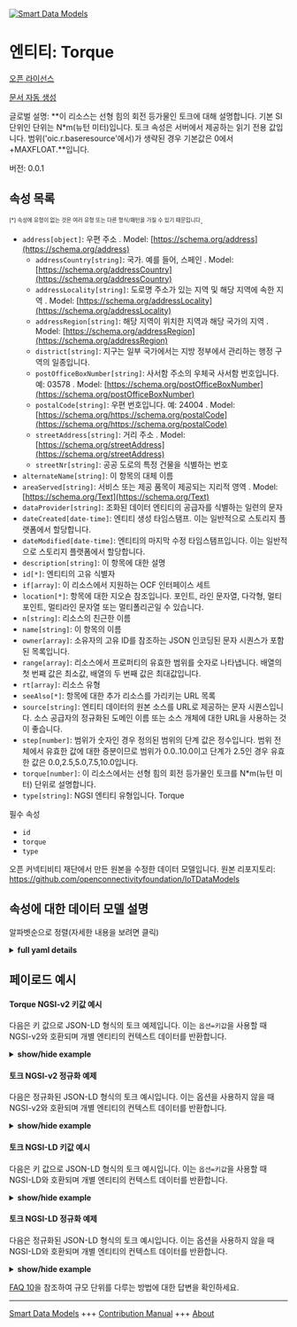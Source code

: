 <!-- 10-Header -->  
[![Smart Data Models](https://smartdatamodels.org/wp-content/uploads/2022/01/SmartDataModels_logo.png "Logo")](https://smartdatamodels.org)  
엔티티: Torque  
===========<!-- /10-Header -->  
<!-- 15-License -->  
[오픈 라이선스](https://github.com/smart-data-models//dataModel.OCF/blob/master/Torque/LICENSE.md)  
[문서 자동 생성](https://docs.google.com/presentation/d/e/2PACX-1vTs-Ng5dIAwkg91oTTUdt8ua7woBXhPnwavZ0FxgR8BsAI_Ek3C5q97Nd94HS8KhP-r_quD4H0fgyt3/pub?start=false&loop=false&delayms=3000#slide=id.gb715ace035_0_60)  
<!-- /15-License -->  
<!-- 20-Description -->  
글로벌 설명: **이 리소스는 선형 힘의 회전 등가물인 토크에 대해 설명합니다. 기본 SI 단위인 단위는 N*m(뉴턴 미터)입니다. 토크 속성은 서버에서 제공하는 읽기 전용 값입니다. 범위('oic.r.baseresource'에서)가 생략된 경우 기본값은 0에서 +MAXFLOAT.**입니다.  
버전: 0.0.1  
<!-- /20-Description -->  
<!-- 30-PropertiesList -->  

## 속성 목록  

<sup><sub>[*] 속성에 유형이 없는 것은 여러 유형 또는 다른 형식/패턴을 가질 수 있기 때문입니다</sub></sup>.  
- `address[object]`: 우편 주소  . Model: [https://schema.org/address](https://schema.org/address)	- `addressCountry[string]`: 국가. 예를 들어, 스페인  . Model: [https://schema.org/addressCountry](https://schema.org/addressCountry)  
	- `addressLocality[string]`: 도로명 주소가 있는 지역 및 해당 지역에 속한 지역  . Model: [https://schema.org/addressLocality](https://schema.org/addressLocality)  
	- `addressRegion[string]`: 해당 지역이 위치한 지역과 해당 국가의 지역  . Model: [https://schema.org/addressRegion](https://schema.org/addressRegion)  
	- `district[string]`: 지구는 일부 국가에서는 지방 정부에서 관리하는 행정 구역의 일종입니다.    
	- `postOfficeBoxNumber[string]`: 사서함 주소의 우체국 사서함 번호입니다. 예: 03578  . Model: [https://schema.org/postOfficeBoxNumber](https://schema.org/postOfficeBoxNumber)  
	- `postalCode[string]`: 우편 번호입니다. 예: 24004  . Model: [https://schema.org/https://schema.org/postalCode](https://schema.org/https://schema.org/postalCode)  
	- `streetAddress[string]`: 거리 주소  . Model: [https://schema.org/streetAddress](https://schema.org/streetAddress)  
	- `streetNr[string]`: 공공 도로의 특정 건물을 식별하는 번호    
- `alternateName[string]`: 이 항목의 대체 이름  - `areaServed[string]`: 서비스 또는 제공 품목이 제공되는 지리적 영역  . Model: [https://schema.org/Text](https://schema.org/Text)- `dataProvider[string]`: 조화된 데이터 엔티티의 공급자를 식별하는 일련의 문자  - `dateCreated[date-time]`: 엔티티 생성 타임스탬프. 이는 일반적으로 스토리지 플랫폼에서 할당합니다.  - `dateModified[date-time]`: 엔티티의 마지막 수정 타임스탬프입니다. 이는 일반적으로 스토리지 플랫폼에서 할당합니다.  - `description[string]`: 이 항목에 대한 설명  - `id[*]`: 엔티티의 고유 식별자  - `if[array]`: 이 리소스에서 지원하는 OCF 인터페이스 세트  - `location[*]`: 항목에 대한 지오숀 참조입니다. 포인트, 라인 문자열, 다각형, 멀티포인트, 멀티라인 문자열 또는 멀티폴리곤일 수 있습니다.  - `n[string]`: 리소스의 친근한 이름  - `name[string]`: 이 항목의 이름  - `owner[array]`: 소유자의 고유 ID를 참조하는 JSON 인코딩된 문자 시퀀스가 포함된 목록입니다.  - `range[array]`: 리소스에서 프로퍼티의 유효한 범위를 숫자로 나타냅니다. 배열의 첫 번째 값은 최소값, 배열의 두 번째 값은 최대값입니다.  - `rt[array]`: 리소스 유형  - `seeAlso[*]`: 항목에 대한 추가 리소스를 가리키는 URL 목록  - `source[string]`: 엔티티 데이터의 원본 소스를 URL로 제공하는 문자 시퀀스입니다. 소스 공급자의 정규화된 도메인 이름 또는 소스 개체에 대한 URL을 사용하는 것이 좋습니다.  - `step[number]`: 범위가 숫자인 경우 정의된 범위의 단계 값은 정수입니다.  범위 전체에서 유효한 값에 대한 증분이므로 범위가 0.0..10.0이고 단계가 2.5인 경우 유효한 값은 0.0,2.5,5.0,7.5,10.0입니다.  - `torque[number]`: 이 리소스에서는 선형 힘의 회전 등가물인 토크를 N*m(뉴턴 미터) 단위로 설명합니다.  - `type[string]`: NGSI 엔티티 유형입니다. Torque  <!-- /30-PropertiesList -->  
<!-- 35-RequiredProperties -->  
필수 속성  
- `id`  - `torque`  - `type`  <!-- /35-RequiredProperties -->  
<!-- 40-RequiredProperties -->  
오픈 커넥티비티 재단에서 만든 원본을 수정한 데이터 모델입니다. 원본 리포지토리: https://github.com/openconnectivityfoundation/IoTDataModels  
<!-- /40-RequiredProperties -->  
<!-- 50-DataModelHeader -->  
## 속성에 대한 데이터 모델 설명  
알파벳순으로 정렬(자세한 내용을 보려면 클릭)  
<!-- /50-DataModelHeader -->  
<!-- 60-ModelYaml -->  
<details><summary><strong>full yaml details</strong></summary>    
```yaml  
Torque:    
  description: 'This Resource describes the torque, which is the rotational equivalent of linear force. The unit, which is the default SI unit, is N*m (Newton metre). The torque Property is a read-only value that is provided by the server. When range (from ''oic.r.baseresource'') is omitted the default is 0 to +MAXFLOAT.'    
  properties:    
    address:    
      description: The mailing address    
      properties:    
        addressCountry:    
          description: 'The country. For example, Spain'    
          type: string    
          x-ngsi:    
            model: https://schema.org/addressCountry    
            type: Property    
        addressLocality:    
          description: 'The locality in which the street address is, and which is in the region'    
          type: string    
          x-ngsi:    
            model: https://schema.org/addressLocality    
            type: Property    
        addressRegion:    
          description: 'The region in which the locality is, and which is in the country'    
          type: string    
          x-ngsi:    
            model: https://schema.org/addressRegion    
            type: Property    
        district:    
          description: 'A district is a type of administrative division that, in some countries, is managed by the local government'    
          type: string    
          x-ngsi:    
            type: Property    
        postOfficeBoxNumber:    
          description: 'The post office box number for PO box addresses. For example, 03578'    
          type: string    
          x-ngsi:    
            model: https://schema.org/postOfficeBoxNumber    
            type: Property    
        postalCode:    
          description: 'The postal code. For example, 24004'    
          type: string    
          x-ngsi:    
            model: https://schema.org/https://schema.org/postalCode    
            type: Property    
        streetAddress:    
          description: The street address    
          type: string    
          x-ngsi:    
            model: https://schema.org/streetAddress    
            type: Property    
        streetNr:    
          description: Number identifying a specific property on a public street    
          type: string    
          x-ngsi:    
            type: Property    
      type: object    
      x-ngsi:    
        model: https://schema.org/address    
        type: Property    
    alternateName:    
      description: An alternative name for this item    
      type: string    
      x-ngsi:    
        type: Property    
    areaServed:    
      description: The geographic area where a service or offered item is provided    
      type: string    
      x-ngsi:    
        model: https://schema.org/Text    
        type: Property    
    dataProvider:    
      description: A sequence of characters identifying the provider of the harmonised data entity    
      type: string    
      x-ngsi:    
        type: Property    
    dateCreated:    
      description: Entity creation timestamp. This will usually be allocated by the storage platform    
      format: date-time    
      type: string    
      x-ngsi:    
        type: Property    
    dateModified:    
      description: Timestamp of the last modification of the entity. This will usually be allocated by the storage platform    
      format: date-time    
      type: string    
      x-ngsi:    
        type: Property    
    description:    
      description: A description of this item    
      type: string    
      x-ngsi:    
        type: Property    
    id:    
      anyOf:    
        - description: Identifier format of any NGSI entity    
          maxLength: 256    
          minLength: 1    
          pattern: ^[\w\-\.\{\}\$\+\*\[\]`|~^@!,:\\]+$    
          type: string    
          x-ngsi:    
            type: Property    
        - description: Identifier format of any NGSI entity    
          format: uri    
          type: string    
          x-ngsi:    
            type: Property    
      description: Unique identifier of the entity    
      x-ngsi:    
        type: Property    
    if:    
      description: The OCF Interface set supported by this Resource    
      items:    
        enum:    
          - oic.if.s    
          - oic.if.baseline    
        type: string    
      minItems: 1    
      readOnly: true    
      type: array    
      uniqueItems: true    
      x-ngsi:    
        type: Property    
    location:    
      description: 'Geojson reference to the item. It can be Point, LineString, Polygon, MultiPoint, MultiLineString or MultiPolygon'    
      oneOf:    
        - description: Geojson reference to the item. Point    
          properties:    
            bbox:    
              items:    
                type: number    
              minItems: 4    
              type: array    
            coordinates:    
              items:    
                type: number    
              minItems: 2    
              type: array    
            type:    
              enum:    
                - Point    
              type: string    
          required:    
            - type    
            - coordinates    
          title: GeoJSON Point    
          type: object    
          x-ngsi:    
            type: GeoProperty    
        - description: Geojson reference to the item. LineString    
          properties:    
            bbox:    
              items:    
                type: number    
              minItems: 4    
              type: array    
            coordinates:    
              items:    
                items:    
                  type: number    
                minItems: 2    
                type: array    
              minItems: 2    
              type: array    
            type:    
              enum:    
                - LineString    
              type: string    
          required:    
            - type    
            - coordinates    
          title: GeoJSON LineString    
          type: object    
          x-ngsi:    
            type: GeoProperty    
        - description: Geojson reference to the item. Polygon    
          properties:    
            bbox:    
              items:    
                type: number    
              minItems: 4    
              type: array    
            coordinates:    
              items:    
                items:    
                  items:    
                    type: number    
                  minItems: 2    
                  type: array    
                minItems: 4    
                type: array    
              type: array    
            type:    
              enum:    
                - Polygon    
              type: string    
          required:    
            - type    
            - coordinates    
          title: GeoJSON Polygon    
          type: object    
          x-ngsi:    
            type: GeoProperty    
        - description: Geojson reference to the item. MultiPoint    
          properties:    
            bbox:    
              items:    
                type: number    
              minItems: 4    
              type: array    
            coordinates:    
              items:    
                items:    
                  type: number    
                minItems: 2    
                type: array    
              type: array    
            type:    
              enum:    
                - MultiPoint    
              type: string    
          required:    
            - type    
            - coordinates    
          title: GeoJSON MultiPoint    
          type: object    
          x-ngsi:    
            type: GeoProperty    
        - description: Geojson reference to the item. MultiLineString    
          properties:    
            bbox:    
              items:    
                type: number    
              minItems: 4    
              type: array    
            coordinates:    
              items:    
                items:    
                  items:    
                    type: number    
                  minItems: 2    
                  type: array    
                minItems: 2    
                type: array    
              type: array    
            type:    
              enum:    
                - MultiLineString    
              type: string    
          required:    
            - type    
            - coordinates    
          title: GeoJSON MultiLineString    
          type: object    
          x-ngsi:    
            type: GeoProperty    
        - description: Geojson reference to the item. MultiLineString    
          properties:    
            bbox:    
              items:    
                type: number    
              minItems: 4    
              type: array    
            coordinates:    
              items:    
                items:    
                  items:    
                    items:    
                      type: number    
                    minItems: 2    
                    type: array    
                  minItems: 4    
                  type: array    
                type: array    
              type: array    
            type:    
              enum:    
                - MultiPolygon    
              type: string    
          required:    
            - type    
            - coordinates    
          title: GeoJSON MultiPolygon    
          type: object    
          x-ngsi:    
            type: GeoProperty    
      x-ngsi:    
        type: GeoProperty    
    n:    
      description: Friendly name of the Resource    
      maxLength: 64    
      readOnly: true    
      type: string    
      x-ngsi:    
        type: Property    
    name:    
      description: The name of this item    
      type: string    
      x-ngsi:    
        type: Property    
    owner:    
      description: A List containing a JSON encoded sequence of characters referencing the unique Ids of the owner(s)    
      items:    
        anyOf:    
          - description: Identifier format of any NGSI entity    
            maxLength: 256    
            minLength: 1    
            pattern: ^[\w\-\.\{\}\$\+\*\[\]`|~^@!,:\\]+$    
            type: string    
            x-ngsi:    
              type: Property    
          - description: Identifier format of any NGSI entity    
            format: uri    
            type: string    
            x-ngsi:    
              type: Property    
        description: Unique identifier of the entity    
        x-ngsi:    
          type: Property    
      type: array    
      x-ngsi:    
        type: Property    
    range:    
      description: 'The valid range for the Property in the Resource as a number. The first value in the array is the minimum value, the second value in the array is the maximum value'    
      items:    
        type: number    
      maxItems: 2    
      minItems: 2    
      readOnly: true    
      type: array    
      x-ngsi:    
        type: Property    
    rt:    
      description: The Resource Type    
      items:    
        enum:    
          - oic.r.torque    
        type: string    
      minItems: 1    
      readOnly: true    
      type: array    
      uniqueItems: true    
      x-ngsi:    
        type: Property    
    seeAlso:    
      description: list of uri pointing to additional resources about the item    
      oneOf:    
        - items:    
            format: uri    
            type: string    
          minItems: 1    
          type: array    
        - format: uri    
          type: string    
      x-ngsi:    
        type: Property    
    source:    
      description: 'A sequence of characters giving the original source of the entity data as a URL. Recommended to be the fully qualified domain name of the source provider, or the URL to the source object'    
      type: string    
      x-ngsi:    
        type: Property    
    step:    
      description: 'Step value across the defined range an integer when the range is a number.  This is the increment for valid values across the range; so if range is 0.0..10.0 and step is 2.5 then valid values are 0.0,2.5,5.0,7.5,10.0'    
      readOnly: true    
      type: number    
      x-ngsi:    
        type: Property    
    torque:    
      description: 'This Resource describes the torque, which is the rotational equivalent of linear force, in N*m (Newton metre)'    
      minimum: 0.0    
      readOnly: true    
      type: number    
      x-ngsi:    
        type: Property    
    type:    
      description: NGSI entity type. It has to be Torque    
      enum:    
        - Torque    
      type: string    
      x-ngsi:    
        type: Property    
  required:    
    - torque    
    - id    
    - type    
  type: object    
  x-derived-from: https://raw.githubusercontent.com/openconnectivityfoundation/IoTDataModels/master/Torque.swagger.json    
  x-disclaimer: 'Redistribution and use in source and binary forms, with or without modification, are permitted  provided that the license conditions are met. Copyleft (c) 2022 Contributors to Smart Data Models Program'    
  x-license-url: https://github.com/smart-data-models/dataModel.OCF/blob/master/Torque/LICENSE.md    
  x-model-schema: https://smart-data-models.github.io/dataModel.OCF/Torque/schema.json    
  x-model-tags: OCF    
  x-version: 0.0.1    
```  
</details>    
<!-- /60-ModelYaml -->  
<!-- 70-MiddleNotes -->  
<!-- /70-MiddleNotes -->  
<!-- 80-Examples -->  
## 페이로드 예시  
#### Torque NGSI-v2 키값 예시  
다음은 키 값으로 JSON-LD 형식의 토크 예제입니다. 이는 `옵션=키값`을 사용할 때 NGSI-v2와 호환되며 개별 엔티티의 컨텍스트 데이터를 반환합니다.  
<details><summary><strong>show/hide example</strong></summary>    
```json  
{  
  "id": "urn:ngsi-ld:Torque:id:AHRY:39993102",  
  "dateCreated": "2020-07-30T12:21:20Z",  
  "dateModified": "2000-07-15T22:05:12Z",  
  "source": "Kind democratic example. Safe determine early activity. Response rule cultural student himself administration reality.",  
  "name": "Country but scientist heart structure easy. Chance past life laugh.",  
  "alternateName": "Network serve east moment can. Grow democratic party. Church hour response dream.",  
  "description": "Dog food country blood mean analysis. Practice here gun knowledge remain. Various information day management trip mouth keep might.",  
  "dataProvider": "Blue inside serve culture modern. Identify analysis cover probably leave. Probably senior teach couple.",  
  "owner": [  
    "urn:ngsi-ld:Torque:items:XCPF:15637893",  
    "urn:ngsi-ld:Torque:items:BIEE:45180365"  
  ],  
  "seeAlso": [  
    "urn:ngsi-ld:Torque:items:CLYF:27135589",  
    "urn:ngsi-ld:Torque:items:LUCC:27975542"  
  ],  
  "location": {  
    "type": "Point",  
    "coordinates": [  
      9.9461635,  
      53.930522  
    ]  
  },  
  "address": {  
    "streetAddress": "Radio people bag control foot person for.",  
    "addressLocality": "Forget somebody list bit ahead. Parent discuss color low accept.",  
    "addressRegion": "Range team public note what explain. Life garden sound dark world course.",  
    "addressCountry": "Blue hair compare issue believe you. Thousand everybody since day give student. Common break question. Policy let daughter challenge risk fast.",  
    "postalCode": "Republican turn war development impact own message. Question despite concern five indeed.",  
    "postOfficeBoxNumber": "With member knowledge newspaper east ahead none beautiful. Want choose physical create upon month. Hundred officer whom movement team within remember."  
  },  
  "areaServed": "Lot move peace water more pass. Whatever marriage outside third knowledge a sense. Have purpose majority court interview.",  
  "torque": {  
    "type": "Property",  
    "value": 73.3  
  },  
  "rt": [  
    "oic.r.torque",  
    "oic.r.torque"  
  ],  
  "n": "Property blood turn fast center standard very. Sit serve never can once about challenge. Try list choice control.",  
  "if": [  
    "oic.if.s",  
    "oic.if.s"  
  ],  
  "range": [  
    29.2,  
    164.7  
  ],  
  "step": {  
    "type": "Property",  
    "value": 742.9  
  },  
  "type": "Torque"  
}  
```  
</details>  
#### 토크 NGSI-v2 정규화 예제  
다음은 정규화된 JSON-LD 형식의 토크 예시입니다. 이는 옵션을 사용하지 않을 때 NGSI-v2와 호환되며 개별 엔티티의 컨텍스트 데이터를 반환합니다.  
<details><summary><strong>show/hide example</strong></summary>    
```json  
{  
  "id": {  
    "type": "string",  
    "value": "urn:ngsi-ld:Torque:id:AHRY:39993102"  
  },  
  "dateCreated": {  
    "format": "date-time",  
    "type": "string",  
    "value": "2020-07-30T12:21:20Z"  
  },  
  "dateModified": {  
    "format": "date-time",  
    "type": "string",  
    "value": "2000-07-15T22:05:12Z"  
  },  
  "source": {  
    "type": "string",  
    "value": "Kind democratic example. Safe determine early activity. Response rule cultural student himself administration reality."  
  },  
  "name": {  
    "type": "string",  
    "value": "Country but scientist heart structure easy. Chance past life laugh."  
  },  
  "alternateName": {  
    "type": "string",  
    "value": "Network serve east moment can. Grow democratic party. Church hour response dream."  
  },  
  "description": {  
    "type": "string",  
    "value": "Dog food country blood mean analysis. Practice here gun knowledge remain. Various information day management trip mouth keep might."  
  },  
  "dataProvider": {  
    "type": "string",  
    "value": "Blue inside serve culture modern. Identify analysis cover probably leave. Probably senior teach couple."  
  },  
  "owner": {  
    "type": "array",  
    "value": [  
      "urn:ngsi-ld:Torque:items:XCPF:15637893",  
      "urn:ngsi-ld:Torque:items:BIEE:45180365"  
    ]  
  },  
  "seeAlso": {  
    "type": "array",  
    "value": [  
      "urn:ngsi-ld:Torque:items:CLYF:27135589",  
      "urn:ngsi-ld:Torque:items:LUCC:27975542"  
    ]  
  },  
  "location": {  
    "type": "object",  
    "value": {  
      "type": "Point",  
      "coordinates": [  
        9.9461635,  
        53.930522  
      ]  
    }  
  },  
  "address": {  
    "type": "object",  
    "value": {  
      "streetAddress": "Radio people bag control foot person for.",  
      "addressLocality": "Forget somebody list bit ahead. Parent discuss color low accept.",  
      "addressRegion": "Range team public note what explain. Life garden sound dark world course.",  
      "addressCountry": "Blue hair compare issue believe you. Thousand everybody since day give student. Common break question. Policy let daughter challenge risk fast.",  
      "postalCode": "Republican turn war development impact own message. Question despite concern five indeed.",  
      "postOfficeBoxNumber": "With member knowledge newspaper east ahead none beautiful. Want choose physical create upon month. Hundred officer whom movement team within remember."  
    }  
  },  
  "areaServed": {  
    "type": "string",  
    "value": "Lot move peace water more pass. Whatever marriage outside third knowledge a sense. Have purpose majority court interview."  
  },  
  "torque": {  
    "type": "object",  
    "value": {  
      "type": "Property",  
      "value": 73.3  
    }  
  },  
  "rt": {  
    "type": "array",  
    "value": [  
      "oic.r.torque",  
      "oic.r.torque"  
    ]  
  },  
  "n": {  
    "type": "string",  
    "value": "Property blood turn fast center standard very. Sit serve never can once about challenge. Try list choice control."  
  },  
  "if": {  
    "type": "array",  
    "value": [  
      "oic.if.s",  
      "oic.if.s"  
    ]  
  },  
  "range": {  
    "type": "array",  
    "value": [  
      29.2,  
      164.7  
    ]  
  },  
  "step": {  
    "type": "object",  
    "value": {  
      "type": "Property",  
      "value": 742.9  
    }  
  },  
  "type": {  
    "type": "string",  
    "value": "Torque"  
  }  
}  
```  
</details>  
#### 토크 NGSI-LD 키값 예시  
다음은 키 값으로 JSON-LD 형식의 토크 예시입니다. 이는 `옵션=키값`을 사용할 때 NGSI-LD와 호환되며 개별 엔티티의 컨텍스트 데이터를 반환합니다.  
<details><summary><strong>show/hide example</strong></summary>    
```json  
{  
    "id": "urn:ngsi-ld:Torque:id:AHRY:39993102",  
    "dateCreated": "2020-07-30T12:21:20Z",  
    "dateModified": "2000-07-15T22:05:12Z",  
    "source": "Kind democratic example. Safe determine early activity. Response rule cultural student himself administration reality.",  
    "name": "Country but scientist heart structure easy. Chance past life laugh.",  
    "alternateName": "Network serve east moment can. Grow democratic party. Church hour response dream.",  
    "description": "Dog food country blood mean analysis. Practice here gun knowledge remain. Various information day management trip mouth keep might.",  
    "dataProvider": "Blue inside serve culture modern. Identify analysis cover probably leave. Probably senior teach couple.",  
    "owner": [  
        "urn:ngsi-ld:Torque:items:XCPF:15637893",  
        "urn:ngsi-ld:Torque:items:BIEE:45180365"  
    ],  
    "seeAlso": [  
        "urn:ngsi-ld:Torque:items:CLYF:27135589",  
        "urn:ngsi-ld:Torque:items:LUCC:27975542"  
    ],  
    "location": {  
        "type": "Point",  
        "coordinates": [  
            9.9461635,  
            53.930522  
        ]  
    },  
    "address": {  
        "streetAddress": "Radio people bag control foot person for.",  
        "addressLocality": "Forget somebody list bit ahead. Parent discuss color low accept.",  
        "addressRegion": "Range team public note what explain. Life garden sound dark world course.",  
        "addressCountry": "Blue hair compare issue believe you. Thousand everybody since day give student. Common break question. Policy let daughter challenge risk fast.",  
        "postalCode": "Republican turn war development impact own message. Question despite concern five indeed.",  
        "postOfficeBoxNumber": "With member knowledge newspaper east ahead none beautiful. Want choose physical create upon month. Hundred officer whom movement team within remember."  
    },  
    "areaServed": "Lot move peace water more pass. Whatever marriage outside third knowledge a sense. Have purpose majority court interview.",  
    "torque": {  
        "type": "Property",  
        "value": 73.3  
    },  
    "rt": [  
        "oic.r.torque",  
        "oic.r.torque"  
    ],  
    "n": "Property blood turn fast center standard very. Sit serve never can once about challenge. Try list choice control.",  
    "if": [  
        "oic.if.s",  
        "oic.if.s"  
    ],  
    "range": [  
        29.2,  
        164.7  
    ],  
    "step": {  
        "type": "Property",  
        "value": 742.9  
    },  
    "type": "Torque",  
    "@context": [  
        "https://smartdatamodels.org/context.jsonld",  
        "https://raw.githubusercontent.com/smart-data-models/dataModel.OCF/master/context.jsonld"  
    ]  
}  
```  
</details>  
#### 토크 NGSI-LD 정규화 예제  
다음은 정규화된 JSON-LD 형식의 토크 예시입니다. 이는 옵션을 사용하지 않을 때 NGSI-LD와 호환되며 개별 엔티티의 컨텍스트 데이터를 반환합니다.  
<details><summary><strong>show/hide example</strong></summary>    
```json  
{  
    "id": "urn:ngsi-ld:Torque:id:PWSP:64950507",  
    "dateCreated": {  
        "type": "Property",  
        "value": {  
            "@type": "DateTime",  
            "@value": "2012-06-02T09:48:18Z"  
        }  
    },  
    "dateModified": {  
        "type": "Property",  
        "value": {  
            "@type": "DateTime",  
            "@value": "1984-10-18T01:58:07Z"  
        }  
    },  
    "source": {  
        "type": "Property",  
        "value": "Direction man coach theory. Cover do name forward. Arrive level tell will hundred also."  
    },  
    "name": {  
        "type": "Property",  
        "value": "A page space according. Result coach study director. Specific receive fall they despite. This go air amount job."  
    },  
    "alternateName": {  
        "type": "Property",  
        "value": "Seem account already second back song. Move style process rock director. How since system."  
    },  
    "description": {  
        "type": "Property",  
        "value": "Have which party sound every. Dream side ahead. Security traditional fine real school effort everyone."  
    },  
    "dataProvider": {  
        "type": "Property",  
        "value": "Successful ago boy ask. Yet goal image structure south. Apply physical their assume middle owner."  
    },  
    "owner": {  
        "type": "Property",  
        "value": [  
            "urn:ngsi-ld:Torque:items:SURM:54518655",  
            "urn:ngsi-ld:Torque:items:RYYZ:32856448"  
        ]  
    },  
    "seeAlso": {  
        "type": "Property",  
        "value": [  
            "urn:ngsi-ld:Torque:items:VIUT:41240428"  
        ]  
    },  
    "location": {  
        "type": "Property",  
        "value": {  
            "type": "Point",  
            "coordinates": [  
                -84.7598125,  
                67.696977  
            ]  
        }  
    },  
    "address": {  
        "type": "Property",  
        "value": {  
            "streetAddress": "Newspaper lot interesting speak class way. Also school police possible performance mind. Maintain traditional including decide dog.",  
            "addressLocality": "General do subject lawyer interview sit. Our return who direction value poor. Bank international staff door although own cold.",  
            "addressRegion": "Its letter mention modern give year. Fight happen up that woman wrong. First they behind office see conference gas.",  
            "addressCountry": "Reduce know property event happy. Town peace tough woman national clearly fact. Fund its brother pay.",  
            "postalCode": "Try drop final police challenge. Forget pattern hold leg option be however.",  
            "postOfficeBoxNumber": "Similar low whole audience charge. Win air deep difference. Piece analysis create information eat far. Culture question group behavior age key."  
        }  
    },  
    "areaServed": {  
        "type": "Property",  
        "value": "New report serve. Small star fly place bad."  
    },  
    "torque": {  
        "type": "Property",  
        "value": 881.5  
    },  
    "rt": {  
        "type": "Property",  
        "value": [  
            "oic.r.torque"  
        ]  
    },  
    "n": {  
        "type": "Property",  
        "value": "Military build often sound day election others. Animal card event woman doctor stay."  
    },  
    "if": {  
        "type": "Property",  
        "value": [  
            "oic.if.baseline"  
        ]  
    },  
    "range": {  
        "type": "Property",  
        "value": [  
            399.8,  
            528.9  
        ]  
    },  
    "step": {  
        "type": "Property",  
        "value": 794.0  
    },  
    "type": "Torque",  
    "@context": [  
        "https://smartdatamodels.org/context.jsonld",  
        "https://raw.githubusercontent.com/smart-data-models/dataModel.OCF/master/context.jsonld"  
    ]  
}  
```  
</details><!-- /80-Examples -->  
<!-- 90-FooterNotes -->  
<!-- /90-FooterNotes -->  
<!-- 95-Units -->  
[FAQ 10](https://smartdatamodels.org/index.php/faqs/)을 참조하여 규모 단위를 다루는 방법에 대한 답변을 확인하세요.  
<!-- /95-Units -->  
<!-- 97-LastFooter -->  
---  
[Smart Data Models](https://smartdatamodels.org) +++ [Contribution Manual](https://bit.ly/contribution_manual) +++ [About](https://bit.ly/Introduction_SDM)<!-- /97-LastFooter -->  
